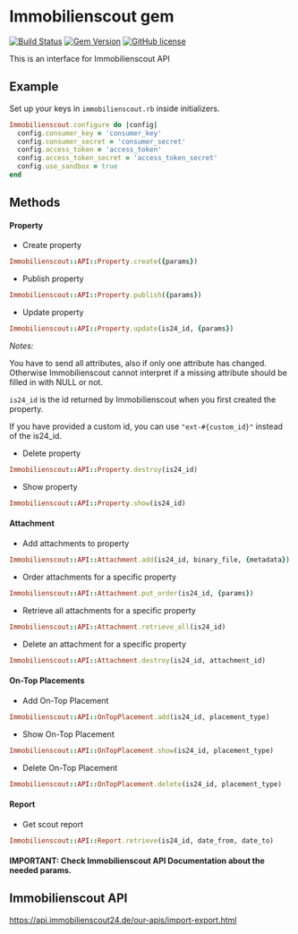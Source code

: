 # Immobilienscout gem

[![Build Status](https://travis-ci.com/homeday-de/immobilienscout.svg?branch=master)](https://travis-ci.com/homeday-de/immobilienscout)
[![Gem Version](https://badge.fury.io/rb/immobilienscout.svg)](https://badge.fury.io/rb/immobilienscout)
[![GitHub license](https://img.shields.io/github/license/homeday-de/immobilienscout)](https://github.com/homeday-de/immobilienscout/blob/master/LICENSE.txt)

This is an interface for Immobilienscout API

## Example
Set up your keys in `immobilienscout.rb` inside initializers.
```ruby
Immobilienscout.configure do |config|
  config.consumer_key = 'consumer_key'
  config.consumer_secret = 'consumer_secret'
  config.access_token = 'access_token'
  config.access_token_secret = 'access_token_secret'
  config.use_sandbox = true
end

```

## Methods

#### Property
 - Create property
```ruby
Immobilienscout::API::Property.create({params})
```

- Publish property
```ruby
Immobilienscout::API::Property.publish({params})
```

- Update property
```ruby
Immobilienscout::API::Property.update(is24_id, {params})
```

_Notes:_

You have to send all attributes, also if only one attribute has changed. Otherwise Immobilienscout cannot interpret if a missing attribute should be filled in with NULL or not.

`is24_id` is the id returned by Immobilienscout when you first created the property.

If you have provided a custom id, you can use `"ext-#{custom_id}"` instead of the is24_id.


- Delete property
```ruby
Immobilienscout::API::Property.destroy(is24_id)
```

- Show property
```ruby
Immobilienscout::API::Property.show(is24_id)
```

#### Attachment
 - Add attachments to property
```ruby
Immobilienscout::API::Attachment.add(is24_id, binary_file, {metadata})
```

 - Order attachments for a specific property
```ruby
Immobilienscout::API::Attachment.put_order(is24_id, {params})
```

 - Retrieve all attachments for a specific property
```ruby
Immobilienscout::API::Attachment.retrieve_all(is24_id)
```

 - Delete an attachment for a specific property
```ruby
Immobilienscout::API::Attachment.destroy(is24_id, attachment_id)
```

#### On-Top Placements
- Add On-Top Placement
```ruby
Immobilienscout::API::OnTopPlacement.add(is24_id, placement_type)
```

- Show On-Top Placement
```ruby
Immobilienscout::API::OnTopPlacement.show(is24_id, placement_type)
```

- Delete On-Top Placement
```ruby
Immobilienscout::API::OnTopPlacement.delete(is24_id, placement_type)
```

#### Report
- Get scout report
```ruby
Immobilienscout::API::Report.retrieve(is24_id, date_from, date_to)
```

#### IMPORTANT: Check Immobilienscout API Documentation about the needed params.


## Immobilienscout API

 https://api.immobilienscout24.de/our-apis/import-export.html
